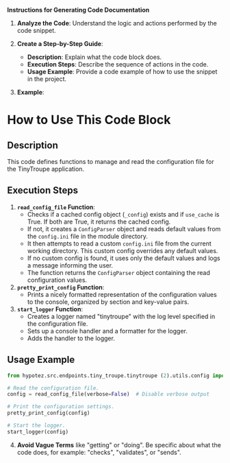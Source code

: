 **Instructions for Generating Code Documentation**

1. **Analyze the Code**: Understand the logic and actions performed by the code snippet.

2. **Create a Step-by-Step Guide**:
    - **Description**: Explain what the code block does.
    - **Execution Steps**: Describe the sequence of actions in the code.
    - **Usage Example**: Provide a code example of how to use the snippet in the project.

3. **Example**:

How to Use This Code Block
=========================================================================================

Description
-------------------------
This code defines functions to manage and read the configuration file for the TinyTroupe application.

Execution Steps
-------------------------
1. **`read_config_file` Function**:
   - Checks if a cached config object (`_config`) exists and if `use_cache` is True. If both are True, it returns the cached config.
   - If not, it creates a `ConfigParser` object and reads default values from the `config.ini` file in the module directory. 
   - It then attempts to read a custom `config.ini` file from the current working directory. This custom config overrides any default values.
   - If no custom config is found, it uses only the default values and logs a message informing the user.
   - The function returns the `ConfigParser` object containing the read configuration values.
2. **`pretty_print_config` Function**:
   - Prints a nicely formatted representation of the configuration values to the console, organized by section and key-value pairs.
3. **`start_logger` Function**:
   - Creates a logger named "tinytroupe" with the log level specified in the configuration file.
   - Sets up a console handler and a formatter for the logger.
   - Adds the handler to the logger.

Usage Example
-------------------------

```python
from hypotez.src.endpoints.tiny_troupe.tinytroupe (2).utils.config import read_config_file, pretty_print_config, start_logger

# Read the configuration file.
config = read_config_file(verbose=False)  # Disable verbose output

# Print the configuration settings.
pretty_print_config(config)

# Start the logger.
start_logger(config)
```

4. **Avoid Vague Terms** like "getting" or "doing". Be specific about what the code does, for example: "checks", "validates", or "sends".